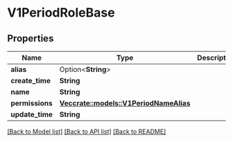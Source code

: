 # V1PeriodRoleBase

## Properties

Name | Type | Description | Notes
------------ | ------------- | ------------- | -------------
**alias** | Option<**String**> |  | [optional]
**create_time** | **String** |  | 
**name** | **String** |  | 
**permissions** | [**Vec<crate::models::V1PeriodNameAlias>**](v1.NameAlias.md) |  | 
**update_time** | **String** |  | 

[[Back to Model list]](../README.md#documentation-for-models) [[Back to API list]](../README.md#documentation-for-api-endpoints) [[Back to README]](../README.md)


